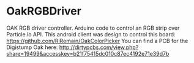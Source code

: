 # OakRGBDriver
OAK RGB driver controller.
Arduino code to control an RGB strip over Particle.io API.
This android client was design to control this board: https://github.com/RiRomain/OakColorPicker
You can find a PCB for the Digistump Oak here:
http://dirtypcbs.com/view.php?share=19499&accesskey=b21f75415dc010c87ec4192e71e39d7b
